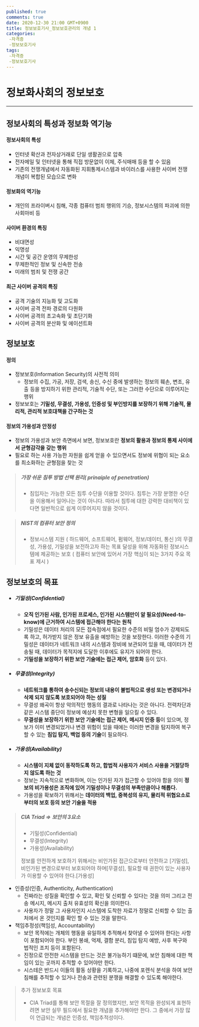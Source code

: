 ```yaml
---
published: true
comments: true
date: 2020-12-30 21:00 GMT+0900
title: 정보보호기사_정보보호관리의 개념 1
categories:
 -자격증
 -정보보호기사
tags: 
 -자격증
 -정보보호기사
---
```




# 정보화사회의 정보보호

---------------------

## 정보사회의 특성과 정보화 역기능

#### 정보사회의 특성

* 인터넷 확산과 전자상거래로 단일 생활권으로 압축
* 전자메일 및 인터넷을 통해 직접 방문없이 이체, 주식매매 등을 할 수 있음
* 기존의 전쟁개념에서 자동화된 지휘통제시스템과 바이러스를 사용한 사이버 전쟁 개념이 복합된 모습으로 변화



#### 정보화의 역기능

* 개인의 프라이버시 침해, 각종 컴퓨터 범죄 행위의 기승, 정보시스템의 파괴에 의한 사회마비 등



#### 사이버 환경의 특징

* 비대면성
* 익명성
* 시간 및 공간 운영의 무제한성
* 무제한적인 정보 및 신속한 전송
* 미래의 범죄 및 전쟁 공간



#### 최근 사이버 공격의 특징

* 공격 기술의 지능화 및 고도화
* 사이버 공격 전파 경로의 다원화
* 사이버 공격의 초고속화 및 초단기화
* 사이버 공격의 분산화 및 에이션트화



## 정보보호

#### 정의

* 정보보호(Information Security)의 사전적 의미
  * 정보의 수집, 가공, 저장, 검색, 송신, 수신 중에 발생하는 정보의 훼손, 변조, 유출 등을 방지하기 위한
    관리적, 기술적 수단, 또는 그러한 수단으로 이루어지는 행위
* 정보보호는 **기밀성, 무결성, 가용성, 인증성 및 부인방지를 보장하기 위해 기술적, 물리적, 관리적 보호대책을 간구하는 것**



#### 정보의 가용성과 안정성

* 정보의 가용성과 보안 측면에서 보면, 정보보호란 **정보의 활용과 정보의 통제 사이에서 균형감각을 갖는 행위**
* 필요로 하는 사용 가능한 자원을 쉽게 얻을 수 있으면서도 정보에 위협이 되는 요소를 최소화하는 균형점을 찾는 것



> ##### 가장 쉬운 침투 방법 선택 원리( **prinaiple of penetration**)
>
> - 침입자는 가능한 모든 침투 수단을 이용할 것이다.
>   침투는 가장 분명한 수단을 이용해서 일어나는 것이 아니다. 
>   따라서 침투에 대한 강력한 대비책이 있다면 일반적으로 쉽게 이루어지지 않을 것이다.



> ##### NIST의 컴퓨터 보안 정의
>
> *  정보시스템 지원 ( 하드웨어, 소프트웨어, 펌웨어, 정보/데이터, 통신 )의 무결성, 가용성, 기밀성을 보전하고자 하는 목표 
>   달성을 위해 자동화된 정보시스템에 제공하는 보호 ( 컴퓨터 보안에 있어서 가장 핵심이 되는 3가지 주요 목표 제시 )



## 정보보호의 목표

* ##### 기밀성(Confidential)

  * **오직 인가된 사람, 인가된 프로세스, 인가된 시스템만이 알 필요성(Need-to-know)에  근거하여 시스템에 접근해야 한다는 원칙**
  * 기밀성은 데이터 처리의 모든 접속점에서 필요한 수준의 비밀 엄수가 강제되도록 하고, 허가받지 않은 정보 유출을 예방하는 것을 보장한다. 이러한 수준의 기밀성은 데이터가 네트워크 내의 시스템과 장비에 보관되어 있을 때, 데이터가 전송될 때, 데이터가 목적지에 도달한 이후에도 유지가 되어야 한다.
  * **기밀성을 보장하기 위한 보안 기술에는 접근 제어, 암호화** 등이 있다.

* ##### 무결성(Integrity)

  * **네트워크를 통하여 송수신되는 정보의 내용이 불법적으로 생성 또는 변경되거나 삭제 되지 않도록 보호되어야 하는 성질**
  * 무결성 왜곡이 항상 악의적인 행동의 결과로 나타나는 것은 아니다.
    전력차단과 같은 시스템 중단이 정보에 예상치 못한 변형을 일으킬 수 있다.
  * **무결성을 보장하기 위한 보안 기술에는 접근 제어, 메시지 인증 등**이 있으며, 정보가 이미 변경되었거나 변경 위험이 있을 때에는 이러한 변경을 탐지하여 복구할 수 있는 **침입 탐지, 백업 등의 기술**이 필요하다.

* ##### 가용성(Availability)

  * **시스템이 지체 없이 동작하도록 하고, 합법적 사용자가 서비스 사용을 거절당하지 않도록 하는 것**
  * 정보는 지속적으로 변화하며, 이는 인가된 자가 접근할 수 있어야 함을 의미
    **정보의 비가용성은 조직에 있어 기밀성이나 무결성의 부족만큼이나 해롭다.**
  * 가용성을 확보하기 위해서는 **데이터의 백업, 중복성의 유지, 물리적 위협요소로부터의 보호 등의 보안 기술을 적용**

> ##### CIA Triad => 보안의 3요소
>
> * 기밀성(Confidential)
> * 무결성(Integrity)
> * 가용성(Availability)
>
> 정보를 안전하게 보호하기 위해서는 비인가된 접근으로부터 안전하고 [기밀성],
> 비인가된 변경으로부터 보호되어야 하며[무결성],
> 필요할 때 권한이 있는 사용자가 이용할 수 있어야 한다.[가용성]



* 인증성(인증, Authenticity, Authentication)
  * 진짜라는 성질을 확인할 수 있고, 확인 및 신뢰할 수 있다는 것을 의미
    그리고 전송 메시지, 메시지 출처 유효성의 확신을 의미한다.
  * 사용자가 정말 그 사용자인지 시스템에 도착한 자료가 정말로 신뢰할 수 있는 출처에서 온 것인지를 확인 할 수 있는 것을 말한다.
* 책임추정성(책임성, Accountability)
  * 보안 목적에는 개체의 행동을 유일하게 추적해서 찾아낼 수 있어야 한다는 사항이 포함되어야 한다. 
    부인 봉쇄, 억제, 결함 분리, 침입 탐지 예방, 사후 복구와 법적인 조치 등이 포함된다.
  * 진정으로 안전한 시스템을 만드는 것은 불가능하기 떄문에, 보안 침해에 대한 책임이 있는 곳까지 추적할 수 있어야만 한다.
  * 시스테은 반드시 이들의 활동 상황을 기록하고, 나중에 포렌식 분석을 하여 보안 침해를 추적할 수 있거나 전송과 관련된 분쟁을 해결할 수 있도록 해야한다.

> 추가 정보보호 목표
>
> * CIA Triad를 통해 보안 목절을 잘 정의했지만, 보안 목적을 완성되게 표현하려면 보안 실무 필드에서 필요한 개념을 추가해야만 한다. 그 중에서 가장 많이 언급되는 개념은 인증성, 책임추적성이다.